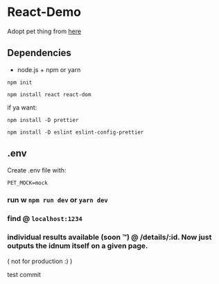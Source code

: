 # React-Demo

Adopt pet thing from [here](https://btholt.github.io/complete-intro-to-react-v5/)

## Dependencies

- node.js + npm or yarn

`npm init`

`npm install react react-dom`

if ya want:

`npm install -D prettier`

`npm install -D eslint eslint-config-prettier`

## .env

Create .env file with:

```
PET_MOCK=mock
```

### run w `npm run dev` or `yarn dev`

### find @ `localhost:1234`

### individual results available (soon :tm:) @ /details/:id. Now just outputs the idnum itself on a given page.

( not for production :) )

test commit
